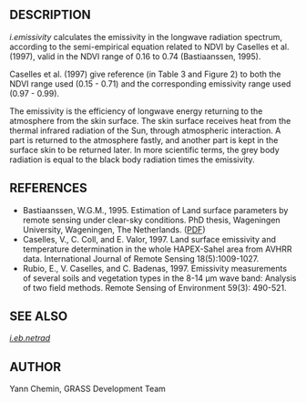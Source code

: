 

## DESCRIPTION

*i.emissivity* calculates the emissivity in the longwave radiation
spectrum, according to the semi-empirical equation related to NDVI by
Caselles et al. (1997), valid in the NDVI range of 0.16 to 0.74 (Bastiaanssen, 1995).

Caselles et al. (1997) give reference (in Table 3 and Figure 2) to both
the NDVI range used (0.15 - 0.71) and the corresponding emissivity range
used (0.97 - 0.99).

The emissivity is the efficiency of longwave energy returning to the
atmosphere from the skin surface. The skin surface receives heat from
the thermal infrared radiation of the Sun, through atmospheric interaction.
A part is returned to the atmosphere fastly, and another part is kept in
the surface skin to be returned later. In more scientific terms, the
grey body radiation is equal to the black body radiation times the emissivity.

## REFERENCES

* Bastiaanssen, W.G.M., 1995.
  Estimation of Land surface parameters by remote sensing under clear-sky
  conditions. PhD thesis, Wageningen University, Wageningen, The Netherlands.
  ([PDF](https://edepot.wur.nl/206553))
* Caselles, V., C. Coll, and E. Valor, 1997.
  Land surface emissivity and temperature determination in the whole
  HAPEX-Sahel area from AVHRR data. International Journal of Remote
  Sensing 18(5):1009-1027.
* Rubio, E., V. Caselles, and C. Badenas, 1997.
  Emissivity measurements of several soils and vegetation types in the
  8-14 µm wave band: Analysis of two field methods. Remote Sensing of
  Environment 59(3): 490-521.


## SEE ALSO

*[i.eb.netrad](i.eb.netrad.html)*

## AUTHOR

Yann Chemin, GRASS Development Team
